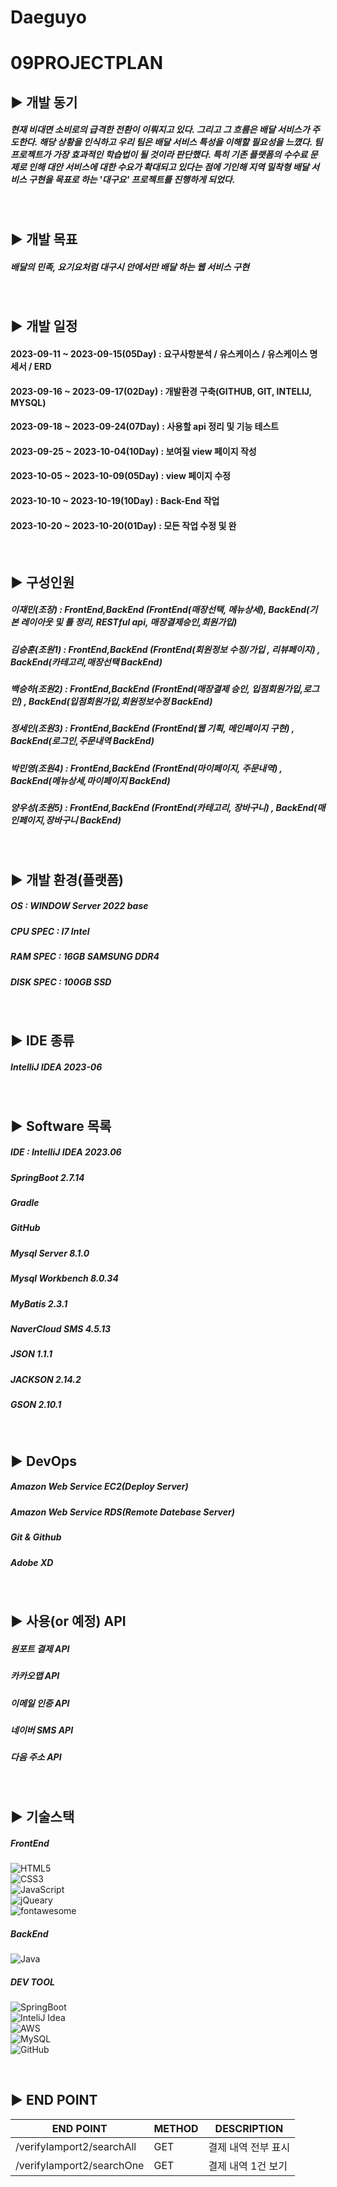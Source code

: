 # Daeguyo

09PROJECTPLAN
=

## ▶️ 개발 동기

#####  현재 비대면 소비로의 급격한 전환이 이뤄지고 있다. 그리고 그 흐름은 배달 서비스가 주도한다. 해당 상황을 인식하고 우리 팀은 배달 서비스 특성을 이해할 필요성을 느꼈다. 팀 프로젝트가 가장 효과적인 학습법이 될 것이라 판단했다. 특히 기존 플랫폼의 수수료 문제로 인해 대안 서비스에 대한 수요가 확대되고 있다는 점에 기인해 지역 밀착형 배달 서비스 구현을 목표로 하는 '대구요' 프로젝트를 진행하게 되었다. 
##### 
<br/>

## ▶️ 개발 목표

##### 배달의 민족, 요기요처럼 대구시 안에서만 배달 하는 웹 서비스 구현 
<br/>

## ▶️ 개발 일정
#### 2023-09-11 ~ 2023-09-15(05Day) : 요구사항분석 / 유스케이스 / 유스케이스 명세서 / ERD
#### 2023-09-16 ~ 2023-09-17(02Day) : 개발환경 구축(GITHUB, GIT, INTELIJ, MYSQL)
#### 2023-09-18 ~ 2023-09-24(07Day) : 사용할 api 정리 및 기능 테스트
#### 2023-09-25 ~ 2023-10-04(10Day) : 보여질 view 페이지 작성
#### 2023-10-05 ~ 2023-10-09(05Day) : view 페이지 수정
#### 2023-10-10 ~ 2023-10-19(10Day) : Back-End 작업
#### 2023-10-20 ~ 2023-10-20(01Day) : 모든 작업 수정 및 완


<br/>

## ▶️ 구성인원 

##### 이재민(조장)  : FrontEnd,BackEnd (FrontEnd(매장선택, 메뉴상세), BackEnd(기본 레이아웃 및 틀 정리, RESTful api, 매장결제승인,회원가입)
##### 김승훈(조원1) : FrontEnd,BackEnd (FrontEnd(회원정보 수정/가입 , 리뷰페이지) , BackEnd(카테고리,매장선택 BackEnd)
##### 백승하(조원2) : FrontEnd,BackEnd (FrontEnd(매장결제 승인, 입점회원가입,로그인) , BackEnd(입점회원가입,회원정보수정 BackEnd)
##### 정세인(조원3) : FrontEnd,BackEnd (FrontEnd(웹 기획, 메인페이지 구현) , BackEnd(로그인,주문내역 BackEnd)
##### 박민영(조원4) : FrontEnd,BackEnd (FrontEnd(마이페이지, 주문내역) , BackEnd(메뉴상세,마이페이지 BackEnd)
##### 양우성(조원5) : FrontEnd,BackEnd (FrontEnd(카테고리, 장바구니) , BackEnd(매인페이지,장바구니 BackEnd)
<br/>

## ▶️ 개발 환경(플랫폼)

##### OS : WINDOW Server 2022 base
##### CPU SPEC : I7 Intel 
##### RAM SPEC : 16GB SAMSUNG DDR4
##### DISK SPEC : 100GB SSD 

<br/>

## ▶️ IDE 종류

##### IntelliJ IDEA 2023-06
<br/>

## ▶️ Software 목록

##### IDE : IntelliJ IDEA 2023.06
##### SpringBoot 2.7.14
##### Gradle
##### GitHub
##### Mysql Server 8.1.0
##### Mysql Workbench 8.0.34
##### MyBatis 2.3.1
##### NaverCloud SMS 4.5.13
##### JSON 1.1.1
##### JACKSON 2.14.2
##### GSON 2.10.1
<br/>

## ▶️ DevOps 

##### Amazon Web Service EC2(Deploy Server)
##### Amazon Web Service RDS(Remote Datebase Server)
##### Git & Github
##### Adobe XD

<br/>



## ▶️ 사용(or 예정) API

##### 원포트 결제 API
##### 카카오맵 API
##### 이메일 인증 API
##### 네이버 SMS API
##### 다음 주소 API
<br/>

## ▶️ 기술스택

##### FrontEnd
![HTML5](https://img.shields.io/badge/html5-%23E34F26.svg?style=for-the-badge&logo=html5&logoColor=white) </br>
![CSS3](https://img.shields.io/badge/css3-%231572B6.svg?style=for-the-badge&logo=css3&logoColor=white) </br>
![JavaScript](https://img.shields.io/badge/javascript-%23323330.svg?style=for-the-badge&logo=javascript&logoColor=%23F7DF1E) </br>
![jQueary](https://img.shields.io/badge/jquery-0769AD.svg?style=for-the-badge&logo=jquery&logoColor=%23F7DF1E) </br>
![fontawesome](https://img.shields.io/badge/fontawesome-528DD7.svg?style=for-the-badge&logo=fontawesome&logoColor=%23F7DF1E) </br>

##### BackEnd
![Java](https://img.shields.io/badge/java-%23ED8B00.svg?style=for-the-badge&logo=java&logoColor=white) </br>

##### DEV TOOL
![SpringBoot](https://img.shields.io/badge/SpringBoot-6DB33F.svg?style=for-the-badge&logo=springboot&logoColor=white) </br>
![InteliJ Idea](https://img.shields.io/badge/intellijidea-000000.svg?style=for-the-badge&logo=intellijidea&logoColor=white) </br>
![AWS](https://img.shields.io/badge/AWS-232F3E.svg?style=for-the-badge&logo=amazonaws&logoColor=white) </br>
![MySQL](https://img.shields.io/badge/mysql-%2300f.svg?style=for-the-badge&logo=mysql&logoColor=white) </br>
![GitHub](https://img.shields.io/badge/GitHub-181717.svg?style=for-the-badge&logo=github&logoColor=white) 


<br/>

## ▶️ END POINT 

|END POINT|METHOD|DESCRIPTION|
|------|---|---|
|/verifyIamport2/searchAll|GET|결제 내역 전부 표시|
|/verifyIamport2/searchOne|GET|결제 내역 1건 보기|
<br/>







